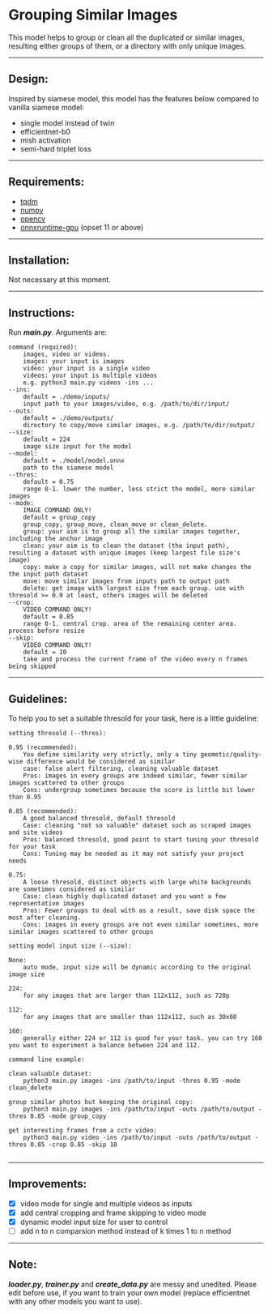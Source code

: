 # Grouping Similar Images
This model helps to group or clean all the duplicated or similar images, resulting either groups of them, or a directory with only unique images.
***
## Design:
Inspired by siamese model, this model has the features below compared to vanilla siamese model:
* single model instead of twin
* efficientnet-b0
* mish activation
* semi-hard triplet loss
***
## Requirements:
* [tqdm](https://github.com/tqdm/tqdm)
* [numpy](https://github.com/numpy/numpy)
* [opencv](https://docs.opencv.org/master/d6/d00/tutorial_py_root.html)
* [onnxruntime-gpu](https://github.com/microsoft/onnxruntime) (opset 11 or above)
***
## Installation:
Not necessary at this moment.
***
## Instructions:
Run ***main.py***. Arguments are:
```
command (required): 
    images, video or videos.
    images: your input is images
    video: your input is a single video
    videos: your input is multiple videos
    e.g. python3 main.py videos -ins ...
--ins:
    default = ./demo/inputs/
    input path to your images/video, e.g. /path/to/dir/input/
--outs:
    default = ./demo/outputs/
    directory to copy/move similar images, e.g. /path/to/dir/output/
--size:
    default = 224
    image size input for the model
--model:
    default = ./model/model.onnx
    path to the siamese model
--thres:
    default = 0.75
    range 0-1. lower the number, less strict the model, more similar images
--mode:
    IMAGE COMMAND ONLY!
    default = group_copy
    group_copy, group_move, clean_move or clean_delete.
    group: your aim is to group all the similar images together, including the anchor image
    clean: your aim is to clean the dataset (the input path), resulting a dataset with unique images (keep largest file size's image)
    copy: make a copy for similar images, will not make changes the the input path dataset
    move: move similar images from inputs path to output path
    delete: get image with largest size from each group. use with thresold >= 0.9 at least, others images will be deleted
--crop:
    VIDEO COMMAND ONLY!
    default = 0.85
    range 0-1. central crop. area of the remaining center area. process before resize
--skip:
    VIDEO COMMAND ONLY!
    default = 10
    take and process the current frame of the video every n frames being skipped
```
***
## Guidelines:
To help you to set a suitable thresold for your task, here is a little guideline:
```
setting thresold (--thres):

0.95 (recommended):
    You define similarity very strictly, only a tiny geometic/quality-wise difference would be considered as similar
    case: false alert filtering, cleaning valuable dataset
    Pros: images in every groups are indeed similar, fewer similar images scattered to other groups
    Cons: undergroup sometimes because the score is little bit lower than 0.95

0.85 (recommended):
    A good balanced thresold, default thresold
    Case: cleaning "not so valuable" dataset such as scraped images and site videos
    Pros: balanced thresold, good point to start tuning your thresold for your task
    Cons: Tuning may be needed as it may not satisfy your project needs

0.75:
    A loose thresold, distinct objects with large white backgrounds are sometimes considered as similar
    Case: clean highly duplicated dataset and you want a few representative images
    Pros: Fewer groups to deal with as a result, save disk space the most after cleaning.
    Cons: images in every groups are not even similar sometimes, more similar images scattered to other groups

setting model input size (--size):

None:
    auto mode, input size will be dynamic according to the original image size

224:
    for any images that are larger than 112x112, such as 720p

112:
    for any images that are smaller than 112x112, such as 30x60

160:
    generally either 224 or 112 is good for your task. you can try 160 you want to experiment a balance between 224 and 112.

command line example:

clean valuable dataset:
    python3 main.py images -ins /path/to/input -thres 0.95 -mode clean_delete
    
group similar photos but keeping the original copy:
    python3 main.py images -ins /path/to/input -outs /path/to/output -thres 0.85 -mode group_copy    

get interesting frames from a cctv video:
    python3 main.py video -ins /path/to/input -outs /path/to/output -thres 0.85 -crop 0.85 -skip 10
    
```
***
## Improvements:
- [x] video mode for single and multiple videos as inputs
- [x] add central cropping and frame skipping to video mode
- [x] dynamic model input size for user to control
- [ ] add n to n comparsion method instead of k times 1 to n method

***
## Note:
***loader.py***, ***trainer.py*** and ***create_data.py*** are messy and unedited. Please edit before use, if you want to train your own model (replace efficientnet with any other models you want to use).
